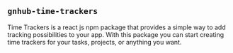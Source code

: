 ## `gnhub-time-trackers`

Time Trackers is a react js npm package that provides a simple way to add tracking possibilities to your app.
With this package you can start creating time trackers for your tasks, projects, or anything you want.